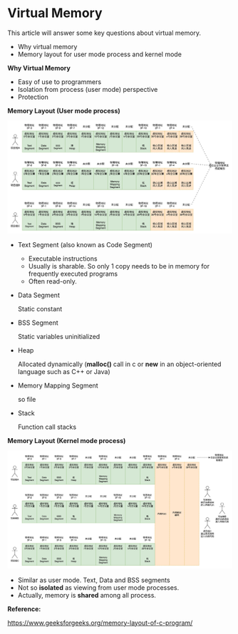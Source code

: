# Virtual Memory

This article will answer some key questions about virtual memory.
  * Why virtual memory
  * Memory layout for user mode process and kernel mode

**Why Virtual Memory**
  * Easy of use to programmers
  * Isolation from process (user mode) perspective
  * Protection

**Memory Layout (User mode process)**

  ![user_layout][layout_1]

  * Text Segment (also known as Code Segment)
 
    * Executable instructions
    * Usually is sharable. So only 1 copy needs to be in memory for frequently executed programs
    * Often read-only.

  * Data Segment
  
    Static constant 

  * BSS Segment
   
    Static variables uninitialized 

  * Heap

    Allocated dynamically (**malloc()** call in c or **new** in an object-oriented language such as C++ or Java)

  * Memory Mapping Segment

    so file

  * Stack

    Function call stacks


**Memory Layout (Kernel mode process)**

  ![kernel_layout][layout_2]

  * Similar as user mode. Text, Data and BSS segments
  * Not so **isolated** as viewing from user mode processes.
  * Actually, memory is **shared** among all process.


[layout_1]: ../img/memory_1.jpeg
[layout_2]: ../img/memory_2.jpeg

**Reference:**

https://www.geeksforgeeks.org/memory-layout-of-c-program/
